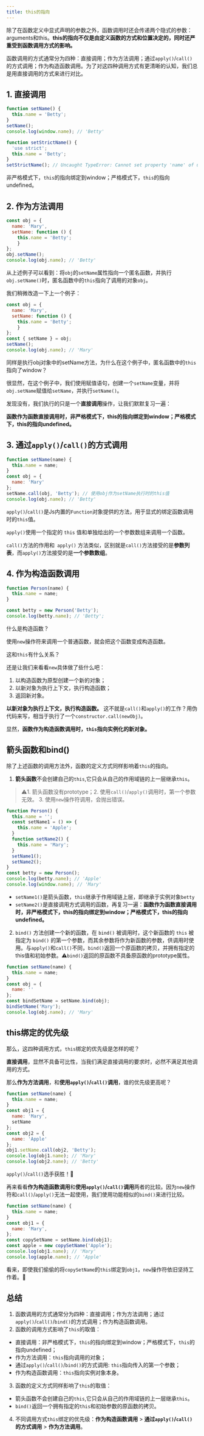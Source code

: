 ```yaml
---
title: this的指向
---
```


除了在函数定义中显式声明的参数之外，函数调用时还会传递两个隐式的参数：arguments和this。**this的指向不仅是由定义函数的方式和位置决定的，同时还严重受到函数调用方式的影响。**
<!-- more -->

函数调用的方式通常分为四种：直接调用；作为方法调用；通过`apply()`/`call()`的方式调用；作为构造函数调用。为了对这四种调用方式有更清晰的认知，我们总是用直接调用的方式来进行对比。
## 1. 直接调用

```js
function setName() {
  this.name = 'Betty';
}
setName();
console.log(window.name); // 'Betty'

function setStrictName() {
  'use strict';
  this.name = 'Betty';
}
setStrictName(); // Uncaught TypeError: Cannot set property 'name' of undefined
```

非严格模式下，`this`的指向绑定到window；严格模式下，`this`的指向undefined。

## 2. 作为方法调用

```js
const obj = {
  name: 'Mary',
  setName: function () {
  	this.name = 'Betty';
	}
};
obj.setName();
console.log(obj.name); // 'Betty'
```

从上述例子可以看到：将`obj`的`setName`属性指向一个匿名函数，并执行`obj.setName()`时，匿名函数中的`this`指向了调用的对象`obj`。

我们稍微改造一下上一个例子：

```js
const obj = {
  name: 'Mary',
  setName: function () {
  	this.name = 'Betty';
	}
};
const { setName } = obj;
setName();
console.log(obj.name); // 'Mary'
```

同样是执行obj对象中的setName方法，为什么在这个例子中，匿名函数中的`this`指向了window？

很显然，在这个例子中，我们使用赋值语句，创建一个`setName`变量，并将`obj.setName`赋值给`setName`，并执行`setName()`。

发现没有，我们执行的只是一个**直接调用**操作，让我们默默复习一遍：

**函数作为函数直接调用时，非严格模式下，this的指向绑定到window；严格模式下，this的指向undefined。**

## 3. 通过`apply()`/`call()`的方式调用

```js
function setName(name) {
  this.name = name;
}
const obj = {
  name: 'Mary'
};
setName.call(obj, 'Betty'); // 使用obj作为setName执行时的this值
console.log(obj.name); // 'Betty'
```

`apply()`/`call()`是Js内置的`Function`对象提供的方法，用于显式的绑定函数调用时的`this`值。

`apply()`使用一个指定的 `this` 值和单独给出的一个参数数组来调用一个函数。

`call()`方法的作用和` apply()` 方法类似，区别就是`call()`方法接受的是**参数列表**，而`apply()`方法接受的是**一个参数数组**。

## 4. 作为构造函数调用

```js
function Person(name) {
  this.name = name;
}

const betty = new Person('Betty');
console.log(betty.name); // 'Betty';
```

什么是构造函数？

使用`new`操作符来调用一个普通函数，就会把这个函数变成构造函数。

这和`this`有什么关系？

还是让我们来看看`new`具体做了些什么吧：

1. 以构造函数为原型创建一个新的对象；
2. 以新对象为执行上下文，执行构造函数；
3. 返回新对象。

**以新对象为执行上下文，执行构造函数。** 这不就是`call()`和`apply()`的工作？用伪代码来写，相当于执行了一个`constructor.call(newObj)`。

显然，**函数作为构造函数调用时，`this`指向实例化的新对象。**

## 箭头函数和bind()

除了上述函数的调用方法外，函数的定义方式同样影响着`this`的指向。

1. **箭头函数**不会创建自己的`this`,它只会从自己的作用域链的上一层继承`this`。 

> ⚠️1. 箭头函数没有prototype；2. 使用`call()`/`apply()`调用时，第一个参数无效。 3. 使用`new`操作符调用，会抛出错误。

```js
function Person() {
  this.name = '';
  const setName1 = () => {
    this.name = 'Apple';
  }
  function setName2() {
    this.name = 'Mary';
  }
  setName1();
  setName2();
}
const betty = new Person();
console.log(betty.name); // 'Apple'
console.log(window.name); // 'Mary'
```

- `setName1()`是箭头函数，`this`继承于作用域链上层，即继承于实例对象`betty`
- `setName2()`是直接调用方式调用的函数，再复习一遍：**函数作为函数直接调用时，非严格模式下，this的指向绑定到window；严格模式下，this的指向undefined。**

2.  `bind()` 方法创建一个新的函数，在 `bind()` 被调用时，这个新函数的 `this` 被指定为 `bind()` 的第一个参数，而其余参数将作为新函数的参数，供调用时使用。与`apply()`和`call()`不同，`bind()`返回一个原函数的拷贝，并拥有指定的this值和初始参数。⚠️`bind()`返回的原函数不具备原函数的prototype属性。

```js
function setName(name) {
  this.name = name;
}
const obj = {
  name: ''
};
const bindSetName = setName.bind(obj);
bindSetName('Mary');
console.log(obj.name); // 'Mary'
```

## this绑定的优先级

那么，这四种调用方式，`this`绑定的优先级是怎样的呢？

**直接调用**，显然不具备可比性，当我们满足直接调用的要求时，必然不满足其他调用的方式。

那么**作为方法调用**，和**使用`apply()`/`call()`调用**，谁的优先级更高呢？

```js
function setName(name) {
  this.name = name;
}
const obj1 = {
  name: 'Mary',
  setName
};
const obj2 = {
  name: 'Apple'
};
obj1.setName.call(obj2, 'Betty'); 
console.log(obj1.name); // 'Mary'
console.log(obj2.name); // 'Betty'
```

`apply()`/`call()`选手获胜！💯

再来看看**作为构造函数调用**和**使用`apply()`/`call()`调用**两者的比较。因为`new`操作符和`call()`/`apply()`无法一起使用，我们使用功能相似的`bind()`来进行比较。

```js
function setName(name) {
  this.name = name;
}
const obj1 = {
  name: 'Mary',
};
const copySetName = setName.bind(obj1);
const apple = new copySetName('Apple');
console.log(obj1.name); // 'Mary'
console.log(apple.name); // 'Apple'
```

看来，即使我们偷偷的将`copySetName`的`this`绑定到`obj1`，`new`操作符依旧坚持工作着。💯

## 总结

1. 函数调用的方式通常分为四种：直接调用；作为方法调用；通过`apply()`/`call()`/`bind()`的方式调用；作为构造函数调用。
2. 函数的调用方式影响了`this`的取值：

- 直接调用：非严格模式下，`this`的指向绑定到window；严格模式下，`this`的指向undefined；
- 作为方法调用：`this`指向调用的对象；
- 通过`apply()`/`call()`/`bind()`的方式调用: `this`指向传入的第一个参数；
- 作为构造函数调用：`this`指向实例对象本身。

3. 函数的定义方式同样影响了`this`的取值：

- 箭头函数不会创建自己的`this`,它只会从自己的作用域链的上一层继承`this`。
- `bind()`返回一个拥有指定的`this`和初始参数的原函数的拷贝。

4. 不同调用方式`this`绑定的优先级：**作为构造函数调用** > **通过`apply()`/`call()`的方式调用** > **作为方法调用**。



